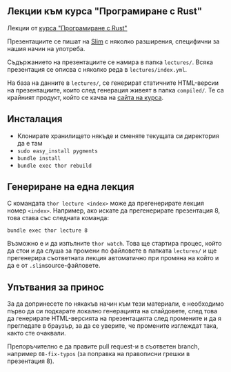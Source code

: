 ## Лекции към курса "Програмиране с Rust"

Лекции от [курса "Програмиране с Rust"](http://fmi.rust.bg)

Презентациите се пишат на [Slim](http://slim-lang.com/) с няколко разширения, специфични за нашия начин на употреба.

Съдържанието на презентациите се намира в папка `lectures/`. Всяка презентация се описва с няколко реда в `lectures/index.yml`.

На база на данните в `lectures/`, се генерират статичните HTML-версии на презентациите, които след генерация живеят в папка `compiled/`. Те са крайният продукт, който се качва на [сайта на курса](http://fmi.rust.bg).

## Инсталация

- Клонирате хранилището някъде и сменяте текущата си директория да е там
- `sudo easy_install pygments`
- `bundle install`
- `bundle exec thor rebuild`

## Генериране на една лекция

С командата `thor lecture <index>` може да прегенерирате лекция номер `<index>`. Например, ако искате да прегенерирате презентация 8, това става със следната команда:

	bundle exec thor lecture 8

Възможно е и да изпълните `thor watch`. Това ще стартира процес, който да стои и да слуша за промени по файловете в папката `lectures/` и ще прегенерира съответната лекция автоматично при промяна на който и да е от `.slim`source-файловете.

## Упътвания за принос

За да допринесете по някакъв начин към тези материали, е необходимо първо да си подкарате локално генерацията на слайдовете, след това да генерирате HTML-версията на презентацията след промените и да я прегледате в браузър, за да се уверите, че промените изглеждат така, както сте очаквали.

Препоръчително е да правите pull request-и в съответен branch, например `08-fix-typos` (за поправка на правописни грешки в презентация 8).
